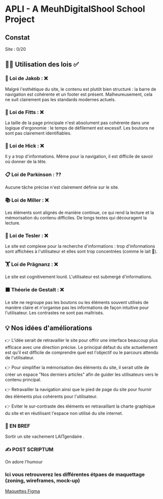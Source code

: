# APLI - A MeuhDigitalShool School Project

## Constat

Site : 0/20

## 👨‍⚖️ Utilisation des lois ✅

### 🧭 Loi de Jakob : ❌
Malgré l'esthétique du site, le contenu est plutôt bien structuré : la barre de navigation est cohérente et un footer est présent. Malheureusement, cela ne suit clairement pas les standards modernes actuels.

### 📏 Loi de Fitts : ❌
La taille de la page principale n'est absolument pas cohérente dans une logique d'ergonomie : le temps de défilement est excessif. Les boutons ne sont pas clairement identifiables.

### 🤯 Loi de Hick : ❌
Il y a trop d'informations. Même pour la navigation, il est difficile de savoir où donner de la tête.

### 📋 Loi de Parkinson : ⁇
Aucune tâche précise n'est clairement définie sur le site.

### 📚 Loi de Miller : ❌
Les éléments sont alignés de manière continue, ce qui rend la lecture et la mémorisation du contenu difficiles. De longs textes qui découragent la lecture.

### 🧩 Loi de Tesler : ❌
Le site est complexe pour la recherche d'informations : trop d'informations sont affichées à l'utilisateur et elles sont trop concentrées (comme le lait 🥁).

### 🏋️ Loi de Prägnanz : ❌
Le site est cognitivement lourd. L'utilisateur est submergé d'informations.

### ⬛️ Théorie de Gestalt : ❌
Le site ne regroupe pas les boutons ou les éléments souvent utilisés de manière claire et n'organise pas les informations de façon intuitive pour l'utilisateur. Les contrastes ne sont pas maîtrisés.


## 💡 Nos idées d'améliorations
👉 L'idée serait de retravailler le site pour offrir une interface beaucoup plus efficace avec une direction précise. Le principal défaut du site actuellement est qu'il est difficile de comprendre quel est l'objectif ou le parcours attendu de l'utilisateur.

👉 Pour simplifier la mémorisation des éléments du site, il serait utile de créer un espace "Nos derniers articles" afin de guider les utilisateurs vers le contenu principal.

👉 Retravailler la navigation ainsi que le pied de page du site pour fournir des éléments plus cohérents pour l'utilisateur.

👉 Eviter le sur-contraste des éléments en retravaillant la charte graphique du site et en réutilisant l'espace non utilisé du site internet. 

### 💨 EN BREF

Sortir un site vachement LAITgendaire .


### ✍️ POST SCRIPTUM
On adore l'humour

### Ici vous retrouverez les différentes étpaes de maquettage (zoning, wireframes, mock-up)
[Maquettes Figma](https://www.figma.com/design/Ivfou55d0HMT5PJd9Lg6NM/APLI---A-MeuhDigitalShool-Project?node-id=1-17&t=JYFipLBGOvoUplxF-1)
